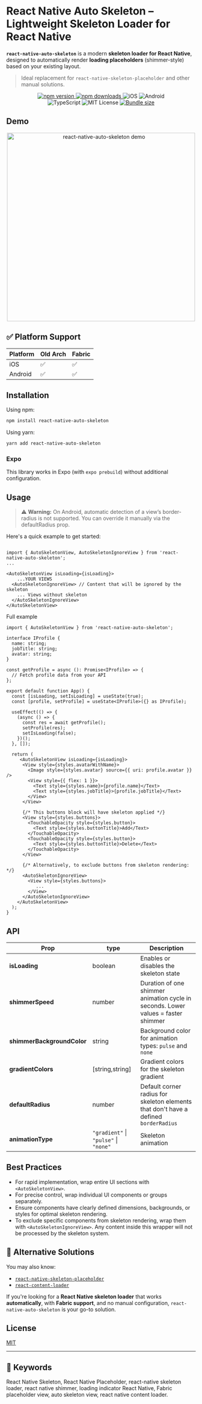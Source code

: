 # React Native Auto Skeleton – Lightweight Skeleton Loader for React Native

**`react-native-auto-skeleton`** is a modern **skeleton loader for React Native**, designed to automatically render **loading placeholders** (shimmer-style) based on your existing layout.

> Ideal replacement for `react-native-skeleton-placeholder` and other manual solutions.


<div align="center" style="max-width: 400px; margin: auto;">
  <a href="https://www.npmjs.com/package/react-native-auto-skeleton">
    <img src="https://img.shields.io/npm/v/react-native-auto-skeleton.svg" alt="npm version" />
  </a>
  <a href="https://www.npmjs.com/package/react-native-auto-skeleton">
    <img src="https://img.shields.io/npm/dm/react-native-auto-skeleton.svg" alt="npm downloads" />
  </a>
  <img src="https://img.shields.io/badge/platform-iOS-blue?logo=apple" alt="iOS" />
  <img src="https://img.shields.io/badge/platform-Android-green?logo=android" alt="Android" />
  <img src="https://img.shields.io/badge/types-TypeScript-blue?logo=typescript" alt="TypeScript" />
  <img src="https://img.shields.io/badge/license-MIT-yellow.svg" alt="MIT License" />
  <a href="https://bundlephobia.com/result?p=react-native-auto-skeleton">
    <img src="https://img.shields.io/bundlephobia/minzip/react-native-auto-skeleton" alt="Bundle size" />
  </a>
</div>

## Demo
<p align="center">
<img src="./assets/demo.gif" width="500" alt="react-native-auto-skeleton demo" />
</p>

## ✅ Platform Support

| Platform | Old Arch | Fabric |
|----------|----------|--------|
| iOS      | ✅        | ✅      |
| Android  | ✅        | ✅      |

## Installation

Using npm:
```bash
npm install react-native-auto-skeleton
```

Using yarn:
```bash
yarn add react-native-auto-skeleton
```
### Expo
This library works in Expo (with `expo prebuild`) without additional configuration.

## Usage

> ⚠️ **Warning:** On Android, automatic detection of a view’s border-radius is not supported. You can override it manually via the defaultRadius prop.

Here's a quick example to get started:


```tsx

import { AutoSkeletonView, AutoSkeletonIgnoreView } from 'react-native-auto-skeleton';
...

<AutoSkeletonView isLoading={isLoading}>
    ...YOUR VIEWS
  <AutoSkeletonIgnoreView> // Content that will be ignored by the skeleton
    ... Views without skeleton
  </AutoSkeletonIgnoreView>
</AutoSkeletonView>
```

Full example

```tsx
import { AutoSkeletonView } from 'react-native-auto-skeleton';

interface IProfile {
  name: string;
  jobTitle: string;
  avatar: string;
}

const getProfile = async (): Promise<IProfile> => {
  // Fetch profile data from your API
};

export default function App() {
  const [isLoading, setIsLoading] = useState(true);
  const [profile, setProfile] = useState<IProfile>({} as IProfile);

  useEffect(() => {
    (async () => {
      const res = await getProfile();
      setProfile(res);
      setIsLoading(false);
    })();
  }, []);

  return (
     <AutoSkeletonView isLoading={isLoading}>
      <View style={styles.avatarWithName}>
        <Image style={styles.avatar} source={{ uri: profile.avatar }} />
        <View style={{ flex: 1 }}>
          <Text style={styles.name}>{profile.name}</Text>
          <Text style={styles.jobTitle}>{profile.jobTitle}</Text>
        </View>
      </View>

      {/* This buttons block will have skeleton applied */}
      <View style={styles.buttons}>
        <TouchableOpacity style={styles.button}>
          <Text style={styles.buttonTitle}>Add</Text>
        </TouchableOpacity>
        <TouchableOpacity style={styles.button}>
          <Text style={styles.buttonTitle}>Delete</Text>
        </TouchableOpacity>
      </View>

      {/* Alternatively, to exclude buttons from skeleton rendering: */}
      <AutoSkeletonIgnoreView>
        <View style={styles.buttons}>
           ...
        </View>
      </AutoSkeletonIgnoreView>
    </AutoSkeletonView>
  );
}
```

## API
| Prop | type | Description |
|---|---|---|
| **isLoading** | boolean | Enables or disables the skeleton state|
| **shimmerSpeed** | number | Duration of one shimmer animation cycle in seconds. Lower values = faster shimmer |
| **shimmerBackgroundColor** | string | Background color for animation types: `pulse` and `none` |
| **gradientColors** | [string,string] | Gradient colors for the skeleton gradient |
| **defaultRadius** | number | Default corner radius for skeleton elements that don't have a defined `borderRadius` |   |
| **animationType** | `"gradient"` \| `"pulse"` \| `"none"` | Skeleton animation |   |

## Best Practices

- For rapid implementation, wrap entire UI sections with `<AutoSkeletonView>`.
- For precise control, wrap individual UI components or groups separately.
- Ensure components have clearly defined dimensions, backgrounds, or styles for optimal skeleton rendering.
- To exclude specific components from skeleton rendering, wrap them with `<AutoSkeletonIgnoreView>`. Any content inside this wrapper will not be processed by the skeleton system.

## 🔁 Alternative Solutions

You may also know:

- [`react-native-skeleton-placeholder`](https://github.com/chramos/react-native-skeleton-placeholder)
- [`react-content-loader`](https://github.com/danilowoz/react-content-loader)

If you're looking for a **React Native skeleton loader** that works **automatically**, with **Fabric support**, and no manual configuration, `react-native-auto-skeleton` is your go-to solution.

## License

[MIT](LICENSE)

---

## 📌 Keywords

React Native Skeleton, React Native Placeholder, react-native skeleton loader, react native shimmer, loading indicator React Native, Fabric placeholder view, auto skeleton view, react native content loader.
